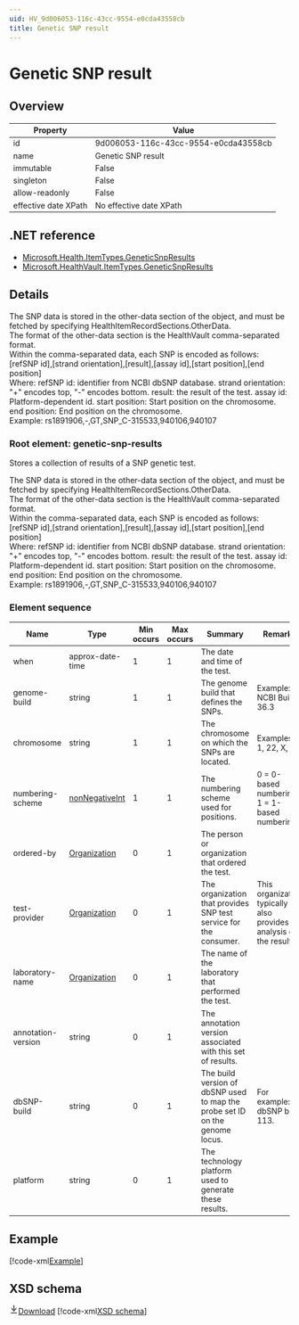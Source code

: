 ```yaml
---
uid: HV_9d006053-116c-43cc-9554-e0cda43558cb
title: Genetic SNP result
---
```


# Genetic SNP result

## Overview

Property|Value
---|---
id|9d006053-116c-43cc-9554-e0cda43558cb
name|Genetic SNP result
immutable|False
singleton|False
allow-readonly|False
effective date XPath|No effective date XPath

## .NET reference
- [Microsoft.Health.ItemTypes.GeneticSnpResults](https://docs.microsoft.com/dotnet/api/microsoft.health.itemtypes.geneticsnpresults)
- [Microsoft.HealthVault.ItemTypes.GeneticSnpResults](https://docs.microsoft.com/dotnet/api/microsoft.healthvault.itemtypes.geneticsnpresults)

## Details
The SNP data is stored in the other-data section of the object, and must be fetched by specifying HealthItemRecordSections.OtherData. <br /> The format of the other-data section is the HealthVault comma-separated format. <br /> Within the comma-separated data, each SNP is encoded as follows: <br /> [refSNP id],[strand orientation],[result],[assay id],[start position],[end position] <br /> Where: refSNP id: identifier from NCBI dbSNP database. strand orientation: "+" encodes top, "-" encodes bottom. result: the result of the test. assay id: Platform-dependent id. start position: Start position on the chromosome. end position: End position on the chromosome. <br /> Example: rs1891906,-,GT,SNP_C-315533,940106,940107

<a name='genetic-snp-results'></a>

### Root element: genetic-snp-results

Stores a collection of results of a SNP genetic test.

The SNP data is stored in the other-data section of the object, and must be fetched by specifying HealthItemRecordSections.OtherData. <br /> The format of the other-data section is the HealthVault comma-separated format. <br /> Within the comma-separated data, each SNP is encoded as follows: <br /> [refSNP id],[strand orientation],[result],[assay id],[start position],[end position] <br /> Where: refSNP id: identifier from NCBI dbSNP database. strand orientation: "+" encodes top, "-" encodes bottom. result: the result of the test. assay id: Platform-dependent id. start position: Start position on the chromosome. end position: End position on the chromosome. <br /> Example: rs1891906,-,GT,SNP_C-315533,940106,940107

### Element sequence

Name|Type|Min occurs|Max occurs|Summary|Remarks
---|---|---|---|---|---
when|approx-date-time|1|1|The date and time of the test.|
genome-build|string|1|1|The genome build that defines the SNPs.|Example: NCBI Build 36.3
chromosome|string|1|1|The chromosome on which the SNPs are located.|Examples: 1, 22, X, MT
numbering-scheme|[nonNegativeInt](xref:HV_3e730686-781f-4616-aa0d-817bba8eb141#nonNegativeInt)|1|1|The numbering scheme used for positions.|0 = 0-based numbering. 1 = 1-based numbering.
ordered-by|[Organization](xref:HV_3e730686-781f-4616-aa0d-817bba8eb141#Organization)|0|1|The person or organization that ordered the test.|
test-provider|[Organization](xref:HV_3e730686-781f-4616-aa0d-817bba8eb141#Organization)|0|1|The organization that provides SNP test service for the consumer.|This organization typically also provides analysis of the results.
laboratory-name|[Organization](xref:HV_3e730686-781f-4616-aa0d-817bba8eb141#Organization)|0|1|The name of the laboratory that performed the test.|
annotation-version|string|0|1|The annotation version associated with this set of results.|
dbSNP-build |string|0|1|The build version of dbSNP used to map the probe set ID on the genome locus.|For example: dbSNP build 113.
platform|string|0|1|The technology platform used to generate these results.|

## Example
[!code-xml[Example](sample-xml/9d006053-116c-43cc-9554-e0cda43558cb.xml)]

## XSD schema
[![Download](/healthvault/images/download.png)Download](xsd/genetic-snp-results.xsd)
[!code-xml[XSD schema](xsd/genetic-snp-results.xsd)]
